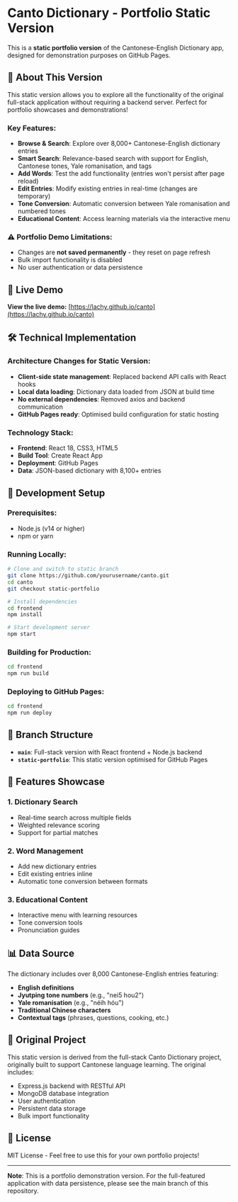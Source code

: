 # Canto Dictionary - Portfolio Static Version

This is a **static portfolio version** of the Cantonese-English Dictionary app, designed for demonstration purposes on GitHub Pages.

## 🌟 About This Version

This static version allows you to explore all the functionality of the original full-stack application without requiring a backend server. Perfect for portfolio showcases and demonstrations!

### Key Features:
- **Browse & Search**: Explore over 8,000+ Cantonese-English dictionary entries
- **Smart Search**: Relevance-based search with support for English, Cantonese tones, Yale romanisation, and tags
- **Add Words**: Test the add functionality (entries won't persist after page reload)
- **Edit Entries**: Modify existing entries in real-time (changes are temporary)
- **Tone Conversion**: Automatic conversion between Yale romanisation and numbered tones
- **Educational Content**: Access learning materials via the interactive menu

### ⚠️ Portfolio Demo Limitations:
- Changes are **not saved permanently** - they reset on page refresh
- Bulk import functionality is disabled
- No user authentication or data persistence

## 🚀 Live Demo

**View the live demo:** [https://lachy.github.io/canto](https://lachy.github.io/canto)

## 🛠️ Technical Implementation

### Architecture Changes for Static Version:
- **Client-side state management**: Replaced backend API calls with React hooks
- **Local data loading**: Dictionary data loaded from JSON at build time
- **No external dependencies**: Removed axios and backend communication
- **GitHub Pages ready**: Optimised build configuration for static hosting

### Technology Stack:
- **Frontend**: React 18, CSS3, HTML5
- **Build Tool**: Create React App
- **Deployment**: GitHub Pages
- **Data**: JSON-based dictionary with 8,100+ entries

## 🔧 Development Setup

### Prerequisites:
- Node.js (v14 or higher)
- npm or yarn

### Running Locally:
```bash
# Clone and switch to static branch
git clone https://github.com/yourusername/canto.git
cd canto
git checkout static-portfolio

# Install dependencies
cd frontend
npm install

# Start development server
npm start
```

### Building for Production:
```bash
cd frontend
npm run build
```

### Deploying to GitHub Pages:
```bash
cd frontend
npm run deploy
```

## 📁 Branch Structure

- **`main`**: Full-stack version with React frontend + Node.js backend
- **`static-portfolio`**: This static version optimised for GitHub Pages

## 🎯 Features Showcase

### 1. Dictionary Search
- Real-time search across multiple fields
- Weighted relevance scoring
- Support for partial matches

### 2. Word Management
- Add new dictionary entries
- Edit existing entries inline
- Automatic tone conversion between formats

### 3. Educational Content
- Interactive menu with learning resources
- Tone conversion tools
- Pronunciation guides

## 📊 Data Source

The dictionary includes over 8,000 Cantonese-English entries featuring:
- **English definitions**
- **Jyutping tone numbers** (e.g., "nei5 hou2")
- **Yale romanisation** (e.g., "néih hóu")  
- **Traditional Chinese characters**
- **Contextual tags** (phrases, questions, cooking, etc.)

## 🤝 Original Project

This static version is derived from the full-stack Canto Dictionary project, originally built to support Cantonese language learning. The original includes:
- Express.js backend with RESTful API
- MongoDB database integration
- User authentication
- Persistent data storage
- Bulk import functionality

## 📄 License

MIT License - Feel free to use this for your own portfolio projects!

---

**Note**: This is a portfolio demonstration version. For the full-featured application with data persistence, please see the main branch of this repository. 